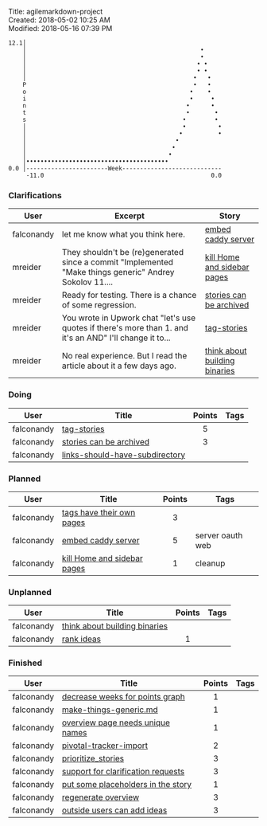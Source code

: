 Title: agilemarkdown-project  
Created: 2018-05-02 10:25 AM  
Modified: 2018-05-16 07:39 PM  

```
12.1│                                                       
    │                                                 •     
    │                                                 •     
    │                                                • •    
    │                                                • •    
    │                                               •   •   
    P                                               •   •   
    o                                              •    •   
    i                                              •     •  
    n                                             •      •  
    t                                             •       • 
    s                                            •        • 
    │                                            •         •
    │                                           •          •
    │                                          •            
    │                                         •             
    │                                        •              
    │••••••••••••••••••••••••••••••••••••••••               
0.0 │-----------------------Week----------------------------
     -11.0                                               0.0

```
### Clarifications
 User | Excerpt | Story 
---|---|---
 falconandy | let me know what you think here. | [embed caddy server](embed-caddy-server) 
 mreider | They shouldn't be (re)generated since a commit "Implemented "Make things generic" Andrey Sokolov 11.... | [kill Home and sidebar pages](kill-Home-and-sidebar-pages) 
 mreider | Ready for testing. There is a chance of some regression. | [stories can be archived](stories-can-be-archived) 
 mreider | You wrote in Upwork chat "let's use quotes if there's more than 1. and it's an AND" I'll change it to... | [tag-stories](tag-stories) 
 mreider | No real experience. But I read the article about it a few days ago. | [think about building binaries](think-about-building-binaries) 

### Doing
 User | Title | Points | Tags 
---|---|:---:|---
 falconandy | [tag-stories](tag-stories) | 5 | 
 falconandy | [stories can be archived](stories-can-be-archived) | 3 | 
 falconandy | [links-should-have-subdirectory](links-should-have-subdirectory) |  | 

### Planned
 User | Title | Points | Tags 
---|---|:---:|---
 falconandy | [tags have their own pages](tags-have-their-own-pages) | 3 | 
 falconandy | [embed caddy server](embed-caddy-server) | 5 | server oauth web
 falconandy | [kill Home and sidebar pages](kill-Home-and-sidebar-pages) | 1 | cleanup

### Unplanned
 User | Title | Points | Tags 
---|---|:---:|---
 falconandy | [think about building binaries](think-about-building-binaries) |  | 
 falconandy | [rank ideas](rank-ideas) | 1 | 

### Finished
 User | Title | Points | Tags 
---|---|:---:|---
 falconandy | [decrease weeks for points graph](decrease-weeks-for-points-graph) | 1 | 
 falconandy | [make-things-generic.md](make-things-generic.md) | 1 | 
 falconandy | [overview page needs unique names](overview-page-needs-unique-names) | 1 | 
 falconandy | [pivotal-tracker-import](pivotal-tracker-import) | 2 | 
 falconandy | [prioritize_stories](prioritize-stories) | 3 | 
 falconandy | [support for clarification requests](send-comments-to-users) | 3 | 
 falconandy | [put some placeholders in the story](put-some-placeholders-in-the-story) | 1 | 
 falconandy | [regenerate overview](regenerate-overview) | 3 | 
 falconandy | [outside users can add ideas](outside-users-can-add-ideas) | 3 | 
